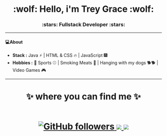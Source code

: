 <h1 align="center"> :wolf: Hello, i'm Trey Grace :wolf: </h1>
<h3 align="center">:stars: Fullstack Developer :stars:</h3>

------------------------------------------------------------------------------------------------------------------------------------------------------

#### :computer:About
-  **Stack :** Java :zap: | HTML & CSS :fire:	| JavaScript :fireworks: 
-  **Hobbies :** :football: Sports :baseball: | Smoking Meats :meat_on_bone: | Hanging with my dogs 🐕🐕 | Video Games :video_game:

-------------------------------------------------------------------------------------------------------------------------------------------------

<h1 align="center">
✨ where you can find me ✨
  
  
  <p align="center"><br/>
   <a href="https://www.github.com/joetreygrace">
  <img alt="GitHub followers" src="https://img.shields.io/github/followers/joetreygrace?style=social">
   </a>
  
   <a href="https://www.linkedin.com/in/trey-grace/">
    <img src="https://img.shields.io/badge/linkedin-trey%20grace-orange">
  </a>
  
  <a href="mailto:joeggrace@gmail.com">
    <img src="https://img.shields.io/badge/gmail-joeggrace%40gmail.com-red">
  </a>
  
</p>
</h1>

<!--
**joetreygrace/joetreygrace** is a ✨ _special_ ✨ repository because its `README.md` (this file) appears on your GitHub profile.

Here are some ideas to get you started:

-  **Fun fact :** When most developer loves coffee:sweat_smile: But, I prefer tea :heart: 
-  **Working :** Mobile-App & Web Development :iphone: | Cloud :cloud: 
- 🔭 I’m currently working on ...
- 🌱 I’m currently learning ...
- 👯 I’m looking to collaborate on ...
- 🤔 I’m looking for help with ...
- 💬 Ask me about ...
- 📫 How to reach me: ...
- 😄 Pronouns: ...
- ⚡ Fun fact: ...
-->
